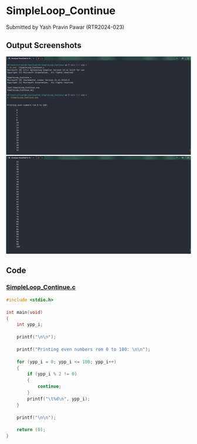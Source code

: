 # SimpleLoop_Continue

Submitted by Yash Pravin Pawar (RTR2024-023)

## Output Screenshots
![01-output.png](./02-Screenshots/01-output.png)
![02-output.png](./02-Screenshots/02-output.png)

## Code
### [SimpleLoop_Continue.c](./01-Code/SimpleLoop_Continue.c)
```c
#include <stdio.h>

int main(void)
{
    int ypp_i;

    printf("\n\n");

    printf("Printing even numbers rom 0 to 100: \n\n");

    for (ypp_i = 0; ypp_i <= 100; ypp_i++)
    {
        if (ypp_i % 2 != 0)
        {
            continue;
        }
        printf("\t%d\n", ypp_i);
    }

    printf("\n\n");

    return (0);
}
```
